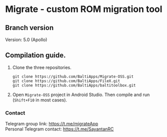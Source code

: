 # Migrate - custom ROM migration tool

## Branch version
Version: 5.0 (Apollo)

## Compilation guide.
1. Clone the three repositories.
   ```
   git clone https://github.com/BaltiApps/Migrate-OSS.git
   git clone https://github.com/BaltiApps/FileX.git
   git clone https://github.com/BaltiApps/baltitoolbox.git
   ```
2. Open `Migrate-OSS` project in Android Studio. Then compile and run (`Shift+F10` in most cases).

### Contact
Telegram group link: https://t.me/migrateApp  
Personal Telegram contact: https://t.me/SayantanRC  